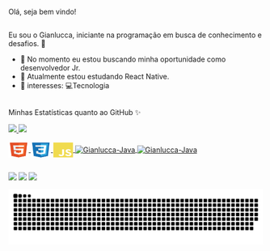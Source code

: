 Olá, seja bem vindo!

##

Eu sou o Gianlucca, iniciante na programação em busca de conhecimento e desafios. 💪


- 🔭 No momento eu estou buscando minha oportunidade como desenvolvedor Jr.
- 🌱 Atualmente estou estudando React Native.
- 🤔 interesses: 💻Tecnologia 

##

Minhas Estatísticas quanto ao GitHub ✨

<div>
  <a href="https://github.com/gianluccaagostini">
  <img height="160em" src="https://github-readme-stats.vercel.app/api?username=gianluccaagostini&show_icons=true&theme=github_dark&include_all_commits=true&count_private=true"/>
  <img height="160em" src="https://github-readme-stats.vercel.app/api/top-langs/?username=gianluccaagostini&layout=compact&langs_count=7&theme=github_dark"/>
</div>

<div style="display: inline_block"><br>
  <img align="center" alt="Gianlucca-HTML" height="30" width="40" src="https://raw.githubusercontent.com/devicons/devicon/master/icons/html5/html5-original.svg">
  <img align="center" alt="Gianlucca-CSS" height="30" width="40" src="https://raw.githubusercontent.com/devicons/devicon/master/icons/css3/css3-original.svg">
  <img align="center" alt="Gianlucca-Js" height="30" width="40" src="https://raw.githubusercontent.com/devicons/devicon/master/icons/javascript/javascript-plain.svg">
  <img align="center" alt="Gianlucca-Java" height="30" width="40" src="https://cdn.jsdelivr.net/gh/devicons/devicon/icons/java/java-original-wordmark.svg" />
  <img align="center" alt="Gianlucca-Java" height="30" width="40" src="https://cdn.jsdelivr.net/gh/devicons/devicon/icons/react/react-original.svg" />
</div> 
  
 ##
  
 <div style="display: inline_block"> 
  <a href = "mailto:gianluccaagostini97@gmail.com"><img src="https://img.shields.io/badge/-Gmail-%23333?style=for-the-badge&logo=gmail&logoColor=white" target="_blank"></a>
  <a href="https://www.linkedin.com/in/gianlucca-agostini-849633b3/" target="_blank"><img src="https://img.shields.io/badge/-LinkedIn-%230077B5?style=for-the-badge&logo=linkedin&logoColor=white" target="_blank"></a> 
  <a href="https://www.instagram.com/gianluccaagostini/" target="_blank"><img src="https://img.shields.io/badge/-Instagram-%23E4405F?style=for-the-badge&logo=instagram&logoColor=white"></a>
 </div> 
  
![Snake animation](https://github.com/gianluccaagostini/gianluccaagostini/blob/output/github-contribution-grid-snake.svg)
  
